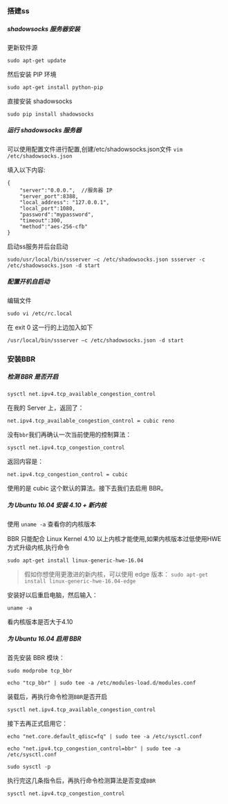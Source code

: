 ### 搭建ss

##### shadowsocks 服务器安装
更新软件源

`sudo apt-get update`

然后安装 PIP 环境

`sudo apt-get install python-pip`

直接安装 shadowsocks

`sudo pip install shadowsocks`

##### 运行 shadowsocks 服务器

可以使用配置文件进行配置,创建/etc/shadowsocks.json文件
`vim /etc/shadowsocks.json`

填入以下内容:

```shell
{
    "server":"0.0.0.",  //服务器 IP
    "server_port":8388,
    "local_address": "127.0.0.1",
    "local_port":1080,
    "password":"mypassword",
    "timeout":300,
    "method":"aes-256-cfb"
}
```

启动ss服务并后台启动

`sudo/usr/local/bin/ssserver –c /etc/shadowsocks.json
 ssserver -c /etc/shadowsocks.json -d start`

##### 配置开机自启动

编辑文件

`sudo vi /etc/rc.local`

在 exit 0 这一行的上边加入如下

`/usr/local/bin/ssserver –c /etc/shadowsocks.json -d start`


### 安装BBR

##### 检测 BBR 是否开启
`sysctl net.ipv4.tcp_available_congestion_control`

在我的 Server 上，返回了：

`net.ipv4.tcp_available_congestion_control = cubic reno`

没有`bbr`我们再确认一次当前使用的控制算法：

`sysctl net.ipv4.tcp_congestion_control`

返回内容是：

`net.ipv4.tcp_congestion_control = cubic`

使用的是 cubic 这个默认的算法。接下去我们去启用 BBR。

##### 为 Ubuntu 16.04 安装 4.10 + 新内核
使用 `uname -a` 查看你的内核版本

BBR 只能配合 Linux Kernel 4.10 以上内核才能使用,如果内核版本过低使用HWE方式升级内核,执行命令

`sudo apt-get install linux-generic-hwe-16.04`

> 假如你想使用更激进的新内核，可以使用 edge 版本：
> `sudo apt-get install linux-generic-hwe-16.04-edge`

安装好以后重启电脑，然后输入：

`uname -a`

看内核版本是否大于4.10

##### 为 Ubuntu 16.04 启用 BBR
首先安装 BBR 模块：

`sudo modprobe tcp_bbr`

`echo "tcp_bbr" | sudo tee -a /etc/modules-load.d/modules.conf`

装载后，再执行命令检测`BBR`是否开启 

`sysctl net.ipv4.tcp_available_congestion_control`


接下去再正式启用它：

`echo "net.core.default_qdisc=fq" | sudo tee -a /etc/sysctl.conf`

`echo "net.ipv4.tcp_congestion_control=bbr" | sudo tee -a /etc/sysctl.conf`

`sudo sysctl -p`

执行完这几条指令后，再执行命令检测算法是否变成`BBR` 

`sysctl net.ipv4.tcp_congestion_control` 
